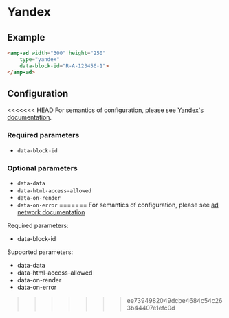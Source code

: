 <!---
Copyright 2017 The AMP HTML Authors. All Rights Reserved.

Licensed under the Apache License, Version 2.0 (the "License");
you may not use this file except in compliance with the License.
You may obtain a copy of the License at

      http://www.apache.org/licenses/LICENSE-2.0

Unless required by applicable law or agreed to in writing, software
distributed under the License is distributed on an "AS-IS" BASIS,
WITHOUT WARRANTIES OR CONDITIONS OF ANY KIND, either express or implied.
See the License for the specific language governing permissions and
limitations under the License.
-->

# Yandex

## Example

```html
<amp-ad width="300" height="250"
    type="yandex"
    data-block-id="R-A-123456-1">
</amp-ad>
```

## Configuration

<<<<<<< HEAD
For semantics of configuration, please see [Yandex's documentation](https://yandex.ru/support/direct/index.html).

### Required parameters

- `data-block-id`

### Optional parameters
- `data-data`
- `data-html-access-allowed`
- `data-on-render`
- `data-on-error`
=======
For semantics of configuration, please see [ad network documentation](https://yandex.ru/support/direct/index.html)

Required parameters:
- data-block-id

Supported parameters:
- data-data
- data-html-access-allowed
- data-on-render
- data-on-error
>>>>>>> ee7394982049dcbe4684c54c263b44407e1efc0d
